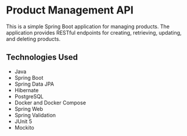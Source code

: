 # Product Management API

This is a simple Spring Boot application for managing products. The application provides RESTful endpoints for creating, retrieving, updating, and deleting products.

## Technologies Used

- Java
- Spring Boot
- Spring Data JPA
- Hibernate
- PostgreSQL
- Docker and Docker Compose
- Spring Web
- Spring Validation
- JUnit 5
- Mockito